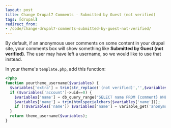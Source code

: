 ```yaml
---
layout: post
title: Change Drupal7 Comments - Submitted by Guest (not verified)
tags: [drupal]
redirect_from:
- /code/change-drupal7-comments-submitted-by-guest-not-verified/
---
```

By default, if an anonymous user comments on some content in your drupal site, your comments box will show something like <strong>Submitted by Guest (not verified)</strong>.  The user may have left a username, so we would like to use that instead.

<!--break-->

In your theme's `template.php`, add this function:

```php
<?php
function yourtheme_username($variables) {
  $variables['extra'] = trim(str_replace('(not verified)','',$variables['extra']));
  if ($variables['account']->uid==0) {
    $variables['name'] = db_query_range("SELECT name FROM {comment} WHERE cid = :cid", 0, 1, array(':cid' => $variables['account']->cid))->fetchField();
	$variables['name'] = trim(htmlspecialchars($variables['name']));
	if (!$variables['name']) $variables['name'] = variable_get('anonymous', t('Anonymous'));
  }
  return theme_username($variables);
}
```
